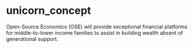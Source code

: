 # unicorn_concept
Open-Source Economics (OSE) will provide exceptional financial platforms for middle-to-lower income families to assist in building wealth absent of generational support. 
